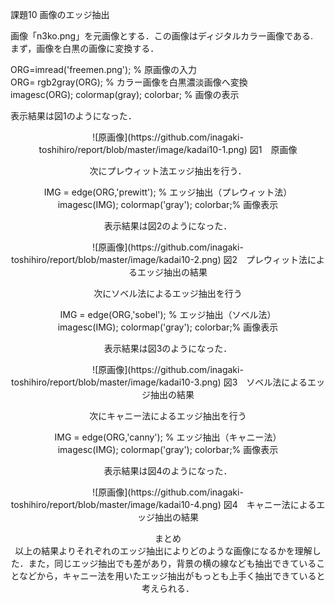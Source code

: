 課題10 画像のエッジ抽出  

画像「n3ko.png」を元画像とする．この画像はディジタルカラー画像である.  
まず，画像を白黒の画像に変換する．

ORG=imread('freemen.png'); % 原画像の入力  
ORG= rgb2gray(ORG); % カラー画像を白黒濃淡画像へ変換  
imagesc(ORG); colormap(gray); colorbar; % 画像の表示

表示結果は図1のようになった．

<div align="center">
![原画像](https://github.com/inagaki-toshihiro/report/blob/master/image/kadai10-1.png)  
図1　原画像

次にプレウィット法エッジ抽出を行う．

IMG = edge(ORG,'prewitt'); % エッジ抽出（プレウィット法）  
imagesc(IMG); colormap('gray'); colorbar;% 画像表示  

表示結果は図2のようになった．

<div align="center">
![原画像](https://github.com/inagaki-toshihiro/report/blob/master/image/kadai10-2.png)  
図2　プレウィット法によるエッジ抽出の結果

次にソベル法によるエッジ抽出を行う

IMG = edge(ORG,'sobel'); % エッジ抽出（ソベル法）  
imagesc(IMG); colormap('gray'); colorbar;% 画像表示

表示結果は図3のようになった．

<div align="center">
![原画像](https://github.com/inagaki-toshihiro/report/blob/master/image/kadai10-3.png)  
図3　ソベル法によるエッジ抽出の結果

次にキャニー法によるエッジ抽出を行う

IMG = edge(ORG,'canny'); % エッジ抽出（キャニー法）  
imagesc(IMG); colormap('gray'); colorbar;% 画像表示

表示結果は図4のようになった．

<div align="center">
![原画像](https://github.com/inagaki-toshihiro/report/blob/master/image/kadai10-4.png)  
図4　キャニー法によるエッジ抽出の結果

まとめ  
以上の結果よりそれぞれのエッジ抽出によりどのような画像になるかを理解した．また，同じエッジ抽出でも差があり，背景の横の線なども抽出できていることなどから，キャニー法を用いたエッジ抽出がもっとも上手く抽出できていると考えられる．

